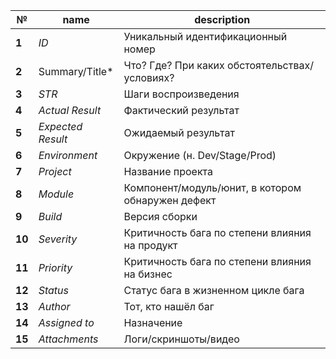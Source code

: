 № | name | description
---- |---- | -----
**1** | *ID* | Уникальный идентификационный номер
**2** | Summary/Title* | Что? Где? При каких обстоятельствах/условиях?
**3** | *STR* | Шаги воспроизведения
**4** | *Actual Result* | Фактический результат
**5** | *Expected Result* | Ожидаемый результат
**6** |*Environment* | Окружение (н. Dev/Stage/Prod)
**7** | *Project* | Название проекта
**8** | *Module* | Компонент/модуль/юнит, в котором обнаружен дефект
**9** | *Build* | Версия сборки
**10** | *Severity* | Критичность бага по степени влияния на продукт
**11** | *Priority* | Критичность бага по степени влияния на бизнес
**12** | *Status* | Статус бага в жизненном цикле бага
**13** | *Author* | Тот, кто нашёл баг
**14** | *Assigned to* | Назначение
**15** | *Attachments* | Логи/скриншоты/видео